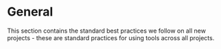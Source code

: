 # General

This section contains the standard best practices we follow on all new projects - these are standard practices for using tools across all projects.

